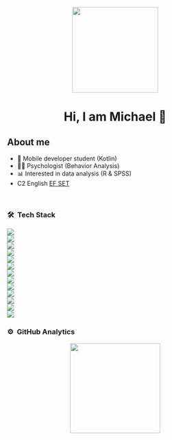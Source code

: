 <div id="header" align="center">
    <img src="https://img.icons8.com/?size=100&id=2585&format=png&color=000000" width="200" />
</div>
<div align="center">
<h1 align="center">Hi, I am Michael </a> 🤝</h1>
</div>


## About me

- 📱 Mobile developer student (Kotlin)
- 🧑‍⚕️ Psychologist (Behavior Analysis)
- 📊 Interested in data analysis (R & SPSS)
- C2 English <a href="https://cert.efset.org/fY31xR">EF SET </a>

   
<br>

### 🛠 &nbsp;Tech Stack
<a href="#"><img src="https://img.shields.io/badge/Kotlin--_.svg?logo=kotlin"></a> <br>
<a href="#"><img src="https://img.shields.io/badge/XML--_.svg?logo=xml"></a> <br>
<a href="#"><img src="https://img.shields.io/badge/Android Studio--_.svg?logo=androidstudio"></a> <br>
<a href="#"><img src="https://img.shields.io/badge/Javascript--_.svg?logo=javascript"></a> <br>
<a href="#"><img src="https://img.shields.io/badge/HTML--_.svg?logo=html5"></a> <br>
<a href="#"><img src="https://img.shields.io/badge/CSS--_.svg?logo=css"></a> <br>
<a href="#"><img src="https://img.shields.io/badge/SPSS--_.svg?logo=spss"></a> <br>
<a href="#"><img src="https://img.shields.io/badge/BORIS--_.svg?logo=boris"></a> <br>
<a href="#"><img src="https://img.shields.io/badge/Visual Studio Code--_.svg?logo=visualstudiocode"></a> <br>
<a href="#"><img src="https://img.shields.io/badge/R--_.svg?logo=r"></a> <br>
<a href="#"><img src="https://img.shields.io/badge/SQL--_.svg?logo=SQL"></a> <br>
<a href="#"><img src="https://img.shields.io/badge/Tableau--_.svg?logo=Tableau"></a> <br>
<a href="#"><img src="https://img.shields.io/badge/Excel--_.svg?logo=MicrosoftExcel"></a> <br>






### ⚙️ &nbsp;GitHub Analytics

<p align="center">
<a href="https://github.com/3xco">
  <img height="210em" src="https://github-readme-stats-eight-theta.vercel.app/api/top-langs/?username=3xco&layout=compact&langs_count=8&theme=algolia"/>
</a>
</p>

